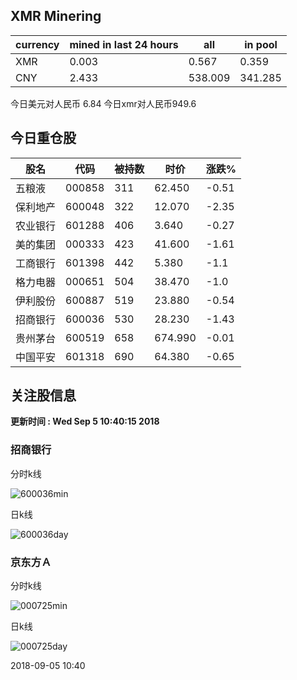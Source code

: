 ## XMR Minering

|currency|mined in last 24 hours|all|in pool|
|---|---|---|---|
|XMR|0.003|0.567|0.359|
|CNY|2.433|538.009|341.285|

今日美元对人民币 6.84	今日xmr对人民币949.6


## 今日重仓股 

|股名|代码|被持数|时价|涨跌%|
|---|---|---|---|---|
|五粮液|000858|311|62.450|-0.51|
|保利地产|600048|322|12.070|-2.35|
|农业银行|601288|406|3.640|-0.27|
|美的集团|000333|423|41.600|-1.61|
|工商银行|601398|442|5.380|-1.1|
|格力电器|000651|504|38.470|-1.0|
|伊利股份|600887|519|23.880|-0.54|
|招商银行|600036|530|28.230|-1.43|
|贵州茅台|600519|658|674.990|-0.01|
|中国平安|601318|690|64.380|-0.65|

## 关注股信息
**更新时间 : Wed Sep  5 10:40:15 2018**
### 招商银行 
分时k线

![600036min](http://image.sinajs.cn/newchart/min/n/sh600036.gif)

日k线

![600036day](http://image.sinajs.cn/newchart/daily/n/sh600036.gif)

### 京东方Ａ 
分时k线

![000725min](http://image.sinajs.cn/newchart/min/n/sz000725.gif)

日k线

![000725day](http://image.sinajs.cn/newchart/daily/n/sz000725.gif)

2018-09-05 10:40